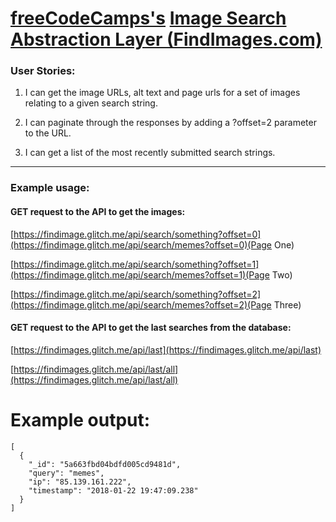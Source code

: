 [freeCodeCamps's](https://www.freecodecamp.org/challenges/image-search-abstraction-layer) [Image Search Abstraction Layer (FindImages.com)](https://findimages.glitch.me/)
=========================

### User Stories:

  1) I can get the image URLs, alt text and page urls for a set of images relating to a given search string.
  
  2) I can paginate through the responses by adding a ?offset=2 parameter to the URL.
  
  3) I can get a list of the most recently submitted search strings.


  
---

### Example usage:

#### GET request to the API to get the images:

[https://findimage.glitch.me/api/search/something?offset=0](https://findimage.glitch.me/api/search/memes?offset=0)(Page One)

[https://findimage.glitch.me/api/search/something?offset=1](https://findimage.glitch.me/api/search/memes?offset=1)(Page Two)

[https://findimage.glitch.me/api/search/something?offset=2](https://findimage.glitch.me/api/search/memes?offset=2)(Page Three)


#### GET request to the API to get the last searches from the database:

[https://findimages.glitch.me/api/last](https://findimages.glitch.me/api/last)

[https://findimages.glitch.me/api/last/all](https://findimages.glitch.me/api/last/all)

Example output:
==============

```
[
  {
    "_id": "5a663fbd04bdfd005cd9481d",
    "query": "memes",
    "ip": "85.139.161.222",
    "timestamp": "2018-01-22 19:47:09.238"
  }
]
```
